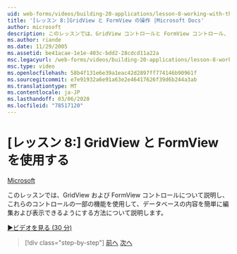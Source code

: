 ```yaml
---
uid: web-forms/videos/building-20-applications/lesson-8-working-with-the-gridview-and-formview
title: '[レッスン 8:]GridView と FormView の操作 |Microsoft Docs'
author: microsoft
description: このレッスンでは、GridView コントロールと FormView コントロール、およびこれらのコントロールの一部の機能を使用して編集と表示を行う方法について説明します。
ms.author: riande
ms.date: 11/29/2005
ms.assetid: be41acae-1e1e-403c-bdd2-28cdcd11a22a
msc.legacyurl: /web-forms/videos/building-20-applications/lesson-8-working-with-the-gridview-and-formview
msc.type: video
ms.openlocfilehash: 58b4f131e6e39a1eac42d2897ff774146b90961f
ms.sourcegitcommit: e7e91932a6e91a63e2e46417626f39d6b244a3ab
ms.translationtype: MT
ms.contentlocale: ja-JP
ms.lasthandoff: 03/06/2020
ms.locfileid: "78517120"
---
```

# <a name="lesson-8-working-with-the-gridview-and-formview"></a>[レッスン 8:] GridView と FormView を使用する

[Microsoft](https://github.com/microsoft)

このレッスンでは、GridView および FormView コントロールについて説明し、これらのコントロールの一部の機能を使用して、データベースの内容を簡単に編集および表示できるようにする方法について説明します。

[&#9654;ビデオを見る (30 分)](https://channel9.msdn.com/Blogs/ASP-NET-Site-Videos/lesson-8-working-with-the-gridview-and-formview)

> [!div class="step-by-step"]
> [前へ](lesson-7-databinding-to-user-interface-controls.md)
> [次へ](watch-aspnet-development-in-action.md)
